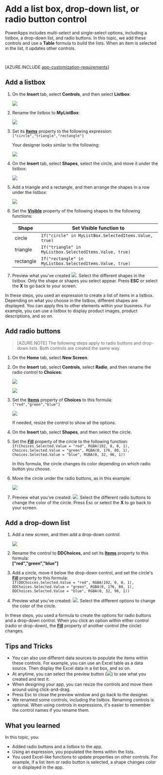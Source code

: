 <properties
	pageTitle="Add a listbox, drop-down list, and radio button controls in PowerApps | Microsoft PowerApps"
	description="Create or configure mutliselect options in PowerApps"
	services=""
	suite="powerapps"
	documentationCenter=""
	authors="lonu"
	manager="erikre"
	editor=""/>

<tags
   ms.service="powerapps"
   ms.devlang="na"
   ms.topic="article"
   ms.tgt_pltfrm="na"
   ms.workload="na"
   ms.date="04/28/2016"
   ms.author="LOnu"/>


# Add a list box, drop-down list, or radio button control

PowerApps includes multi-select and single-select options, including a listbox, a drop-down list, and radio buttons. In this topic, we add these controls and use a **Table** formula to build the lists. When an item is selected in the list, it updates other controls.

&nbsp;

[AZURE.INCLUDE [app-customization-requirements](../includes/app-customization-requirements.md)]

## Add a listbox

1. On the **Insert** tab, select **Controls**, and then select **Listbox**:  

	![][2]  
2. Rename the listbox to **MyListBox**:  

	![][3]  
3. Set its **[Items](controls/properties-core.md)** property to the following expression:  
```["circle","triangle","rectangle"]```  <br/>

	Your designer looks similar to the following:

	![][4]  
4. On the **Insert** tab, select **Shapes**, select the circle, and move it under the listbox:

	![][5]  

5. Add a triangle and a rectangle, and then arrange the shapes in a row under the listbox:

	![][6]  

6. Set the **[Visible](controls/properties-core.md)** property of the following shapes to the following functions:  

	|Shape | Set Visible function to |
	|--- | --- |
	|circle | ```If("circle" in MyListBox.SelectedItems.Value, true)``` |
	|triangle | ```If("triangle" in MyListbox.SelectedItems.Value, true)``` |
	|rectangle | ```If("rectangle" in MyListbox.SelectedItems.Value, true)``` |

7. Preview what you've created ![][1]. Select the different shapes in the listbox. Only the shape or shapes you select appear. Press **ESC** or select the **X** to go back to your screen.

In these steps, you used an expression to create a list of items in a listbox. Depending on what you choose in the listbox, different shapes are displayed. You can apply this to other elements within your business. For example, you can use a listbox to display product images, product descriptions, and so on.

## Add radio buttons ##

> [AZURE.NOTE] The following steps apply to radio buttons and drop-down lists. Both controls are created the same way.

1. On the **Home** tab, select **New Screen**.
2. On the **Insert** tab, select **Controls**, select **Radio**, and then rename the radio control to **Choices**:  

	![][10]  

	![][11]  

3. Set the **[Items](controls/properties-core.md)** property of **Choices** to this formula:  
```["red","green","blue"]```  <br/>

	![][12]  

	If needed, resize the control to show all the options.

4. On the **Insert** tab, select **Shapes**, and then select the circle.

1. Set the **[Fill](controls/properties-color-border.md)** property of the circle to the following function:  
```If(Choices.Selected.Value = "red", RGBA(192, 0, 0, 1), Choices.Selected.Value = "green", RGBA(0, 176, 80, 1), Choices.Selected.Value = "blue", RGBA(0, 32, 96, 1))```  

	In this formula, the circle changes its color depending on which radio button you choose.

5. Move the circle under the radio buttons, as in this example:

	![][14]  
6. Preview what you've created: ![][1]. Select the different radio buttons to change the color of the circle. Press Esc or select the **X** to go back to your screen.

## Add a drop-down list ##

1. Add a new screen, and then add a drop-down control.

	![][15]  
1. Rename the control to **DDChoices**, and set its **[Items](controls/properties-core.md)** property to this formula:<br>
**["red","green","blue"]**

1. Add a circle, move it below the drop-down control, and set the circle's **[Fill](controls/properties-color-border.md)** property to this formula:  
```If(DDChoices.Selected.Value = "red", RGBA(192, 0, 0, 1), DDChoices.Selected.Value = "green", RGBA(0, 176, 80, 1), DDChoices.Selected.Value = "blue", RGBA(0, 32, 96, 1))```

2. Preview what you've created: ![][1]. Select the different options to change the color of the circle.

In these steps, you used a formula to create the options for radio buttons and a drop-down control. When you click an option within either control (radio or drop-down), the **[Fill](controls/properties-color-border.md)** property of another control (the circle) changes.


## Tips and Tricks
- You can also use different data sources to populate the items within these controls. For example, you can use an Excel table as a data source. Then display the Excel data in a list box, and so on.
- At anytime, you can select the preview button (![][1]) to see what you created and test it.
- When designing your app, you can resize the controls and move them around using click-and-drag.
- Press Esc to close the preview window and go back to the designer.
- We renamed some controls, including the listbox. Renaming controls is optional. When using controls in expressions, it's easier to remember the control names if you rename them.


## What you learned

In this topic, you:

- Added radio buttons and a listbox to the app.
- Using an expression, you populated the items within the lists.
- You used Excel-like functions to update properties on other controls. For example, if a list item or radio button is selected, a shape changes color or is displayed in the app.


[1]: ./media/add-list-box-drop-down-list-radio-button/preview.png
[2]: ./media/add-list-box-drop-down-list-radio-button/listbox.png
[3]: ./media/add-list-box-drop-down-list-radio-button/renamelistbox.png
[4]: ./media/add-list-box-drop-down-list-radio-button/itemslistbox.png
[5]: ./media/add-list-box-drop-down-list-radio-button/circle.png
[6]: ./media/add-list-box-drop-down-list-radio-button/allshapes.png
[10]: ./media/add-list-box-drop-down-list-radio-button/radiobutton.png
[11]: ./media/add-list-box-drop-down-list-radio-button/renameradio.png
[12]: ./media/add-list-box-drop-down-list-radio-button/itemsradio.png
[14]: ./media/add-list-box-drop-down-list-radio-button/radiocircle.png
[15]: ./media/add-list-box-drop-down-list-radio-button/dropdown.png
